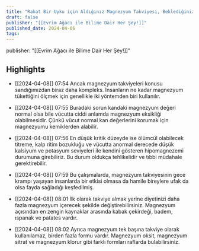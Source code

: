 ```yaml
---
title: "Rahat Bir Uyku için Aldığınız Magnezyum Takviyesi, Beklediğiniz Gibi Çalışmayabilir!"
draft: false
publisher: "[[Evrim Ağacı ile Bilime Dair Her Şey!]]"
published_date: 2024-04-06
tags:
---
```

publisher: "[[Evrim Ağacı ile Bilime Dair Her Şey!]]"


## Highlights
* [[2024-04-08]] 07:54  Ancak magnezyum takviyeleri konusu sandığımızdan biraz daha kompleks. İnsanların ne kadar magnezyum tükettiğini ölçmek için genellikle iki yöntemden biri kullanılır.

* [[2024-04-08]] 07:55  Buradaki sorun kandaki magnezyum değeri normal olsa bile vücutta ciddi anlamda magnezyum eksikliği olabilmesidir. Çünkü vücut normal kan değerlerini korumak için magnezyumu kemiklerden alabilir.

* [[2024-04-08]] 07:56  En düşük kritik düzeyde ise ölümcül olabilecek titreme, kalp ritim bozukluğu ve vücutta anormal derecede düşük kalsiyum ve potasyum seviyeleri ile kendini gösteren hipomagnezemi durumuna girebiliriz. Bu durum oldukça tehlikelidir ve tıbbi müdahale gerektirebilir.

* [[2024-04-08]] 07:59  Bu çalışmalarda, magnezyum takviyesinin gece krampı yaşayan insanlarda bir etkisi olmasa da hamile bireylere ufak da olsa fayda sağladığı keşfedilmiş.

* [[2024-04-08]] 08:01  İlk olarak takviye almak yerine diyetinizi daha fazla magnezyum içerecek şekilde değiştirebilirsiniz. Magnezyum açısından en zengin kaynaklar arasında kabak çekirdeği, badem, ıspanak ve patates vardır.

* [[2024-04-08]] 08:02  Ayrıca magnezyum tek başına takviye olarak kullanılamaz, birden fazla formu vardır. Magnezyum oksit, magnezyum sitrat ve magnezyum klorur gibi farklı formları raflarda bulabilirsiniz.

